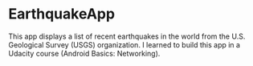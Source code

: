 # EarthquakeApp
 This app displays a list of recent earthquakes in the world from the U.S. Geological Survey (USGS) organization. I learned to build this app in a Udacity course (Android Basics: Networking).
